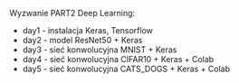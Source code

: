 Wyzwanie PART2 Deep Learning:

- day1 - instalacja Keras, Tensorflow
- day2 - model ResNet50 + Keras
- day3 - sieć konwolucyjna MNIST + Keras
- day4 - sieć konwolucyjna CIFAR10 + Keras + Colab
- day5 - sieć konwolucyjna CATS_DOGS + Keras + Colab
